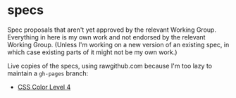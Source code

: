 specs
=====

Spec proposals that aren't yet approved by the relevant Working Group.  Everything in here is my own work and not endorsed by the relevant Working Group.  (Unless I'm working on a new version of an existing spec, in which case existing parts of it might not be my own work.) 

Live copies of the specs, using rawgithub.com because I'm too lazy to maintain a `gh-pages` branch:

* [CSS Color Level 4](http://rawgithub.com/tabatkins/specs/master/css-color/Overview.html)